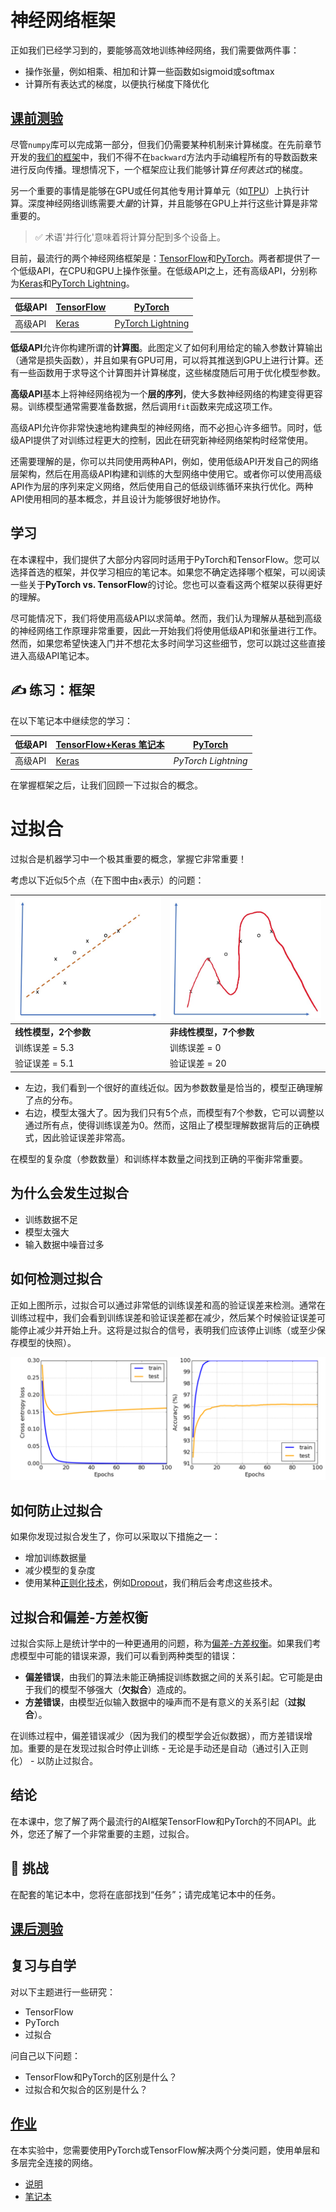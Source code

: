 # 神经网络框架

正如我们已经学习到的，要能够高效地训练神经网络，我们需要做两件事：

* 操作张量，例如相乘、相加和计算一些函数如sigmoid或softmax
* 计算所有表达式的梯度，以便执行梯度下降优化

## [课前测验](https://red-field-0a6ddfd03.1.azurestaticapps.net/quiz/105)

尽管`numpy`库可以完成第一部分，但我们仍需要某种机制来计算梯度。在先前章节开发的[我们的框架](../04-OwnFramework/OwnFramework.ipynb)中，我们不得不在`backward`方法内手动编程所有的导数函数来进行反向传播。理想情况下，一个框架应让我们能够计算*任何表达式*的梯度。

另一个重要的事情是能够在GPU或任何其他专用计算单元（如[TPU](https://en.wikipedia.org/wiki/Tensor_Processing_Unit)）上执行计算。深度神经网络训练需要*大量*的计算，并且能够在GPU上并行这些计算是非常重要的。

> ✅ 术语'并行化'意味着将计算分配到多个设备上。

目前，最流行的两个神经网络框架是：[TensorFlow](http://TensorFlow.org)和[PyTorch](https://pytorch.org/)。两者都提供了一个低级API，在CPU和GPU上操作张量。在低级API之上，还有高级API，分别称为[Keras](https://keras.io/)和[PyTorch Lightning](https://pytorchlightning.ai/)。

低级API | [TensorFlow](http://TensorFlow.org) | [PyTorch](https://pytorch.org/)
---------|-------------------------------------|-------------------------------
高级API  | [Keras](https://keras.io/)         | [PyTorch Lightning](https://pytorchlightning.ai/)

**低级API**允许你构建所谓的**计算图**。此图定义了如何利用给定的输入参数计算输出（通常是损失函数），并且如果有GPU可用，可以将其推送到GPU上进行计算。还有一些函数用于求导这个计算图并计算梯度，这些梯度随后可用于优化模型参数。

**高级API**基本上将神经网络视为一个**层的序列**，使大多数神经网络的构建变得更容易。训练模型通常需要准备数据，然后调用`fit`函数来完成这项工作。

高级API允许你非常快速地构建典型的神经网络，而不必担心许多细节。同时，低级API提供了对训练过程更大的控制，因此在研究新神经网络架构时经常使用。

还需要理解的是，你可以共同使用两种API，例如，使用低级API开发自己的网络层架构，然后在用高级API构建和训练的大型网络中使用它。或者你可以使用高级API作为层的序列来定义网络，然后使用自己的低级训练循环来执行优化。两种API使用相同的基本概念，并且设计为能够很好地协作。

## 学习

在本课程中，我们提供了大部分内容同时适用于PyTorch和TensorFlow。您可以选择首选的框架，并仅学习相应的笔记本。如果您不确定选择哪个框架，可以阅读一些关于**PyTorch vs. TensorFlow**的讨论。您也可以查看这两个框架以获得更好的理解。

尽可能情况下，我们将使用高级API以求简单。然而，我们认为理解从基础到高级的神经网络工作原理非常重要，因此一开始我们将使用低级API和张量进行工作。然而，如果您希望快速入门并不想花太多时间学习这些细节，您可以跳过这些直接进入高级API笔记本。

## ✍️ 练习：框架

在以下笔记本中继续您的学习：

低级API | [TensorFlow+Keras 笔记本](IntroKerasTF.ipynb) | [PyTorch](IntroPyTorch.ipynb)
---------|-------------------------------------|------------------------------
高级API  | [Keras](IntroKeras.ipynb)          | *PyTorch Lightning*

在掌握框架之后，让我们回顾一下过拟合的概念。

# 过拟合

过拟合是机器学习中一个极其重要的概念，掌握它非常重要！

考虑以下近似5个点（在下图中由`x`表示）的问题：

![linear](../images/overfit1.jpg) | ![overfit](../images/overfit2.jpg)
-----------------------------|--------------------------
**线性模型，2个参数**       | **非线性模型，7个参数**
训练误差 = 5.3               | 训练误差 = 0
验证误差 = 5.1               | 验证误差 = 20

* 左边，我们看到一个很好的直线近似。因为参数数量是恰当的，模型正确理解了点的分布。
* 右边，模型太强大了。因为我们只有5个点，而模型有7个参数，它可以调整以通过所有点，使得训练误差为0。然而，这阻止了模型理解数据背后的正确模式，因此验证误差非常高。

在模型的复杂度（参数数量）和训练样本数量之间找到正确的平衡非常重要。

## 为什么会发生过拟合

  * 训练数据不足
  * 模型太强大
  * 输入数据中噪音过多

## 如何检测过拟合

正如上图所示，过拟合可以通过非常低的训练误差和高的验证误差来检测。通常在训练过程中，我们会看到训练误差和验证误差都在减少，然后某个时候验证误差可能停止减少并开始上升。这将是过拟合的信号，表明我们应该停止训练（或至少保存模型的快照）。

![overfitting](../images/Overfitting.png)

## 如何防止过拟合

如果你发现过拟合发生了，你可以采取以下措施之一：

 * 增加训练数据量
 * 减少模型的复杂度
 * 使用某种[正则化技术](../../4-ComputerVision/08-TransferLearning/TrainingTricks.md)，例如[Dropout](../../4-ComputerVision/08-TransferLearning/TrainingTricks.md#Dropout)，我们稍后会考虑这些技术。

## 过拟合和偏差-方差权衡

过拟合实际上是统计学中的一种更通用的问题，称为[偏差-方差权衡](https://en.wikipedia.org/wiki/Bias%E2%80%93variance_tradeoff)。如果我们考虑模型中可能的错误来源，我们可以看到两种类型的错误：

* **偏差错误**，由我们的算法未能正确捕捉训练数据之间的关系引起。它可能是由于我们的模型不够强大（**欠拟合**）造成的。
* **方差错误**，由模型近似输入数据中的噪声而不是有意义的关系引起（**过拟合**）。

在训练过程中，偏差错误减少（因为我们的模型学会近似数据），而方差错误增加。重要的是在发现过拟合时停止训练 - 无论是手动还是自动（通过引入正则化） - 以防止过拟合。

## 结论

在本课中，您了解了两个最流行的AI框架TensorFlow和PyTorch的不同API。此外，您还了解了一个非常重要的主题，过拟合。

## 🚀 挑战

在配套的笔记本中，您将在底部找到“任务”；请完成笔记本中的任务。

## [课后测验](https://red-field-0a6ddfd03.1.azurestaticapps.net/quiz/205)

## 复习与自学

对以下主题进行一些研究：

- TensorFlow
- PyTorch
- 过拟合

问自己以下问题：

- TensorFlow和PyTorch的区别是什么？
- 过拟合和欠拟合的区别是什么？

## [作业](lab/README.md)

在本实验中，您需要使用PyTorch或TensorFlow解决两个分类问题，使用单层和多层完全连接的网络。

* [说明](lab/README.md)
* [笔记本](lab/LabFrameworks.ipynb)